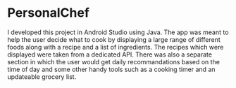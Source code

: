 # PersonalChef
I developed this project in Android Studio using Java. The app was meant to help the user decide what to cook by displaying a large range of different foods along with a recipe and a list of ingredients. The recipes which were displayed were taken from a dedicated API. There was also a separate section in which the user would get daily recommandations based on the time of day and some other handy tools such as a cooking timer and an updateable grocery list.
